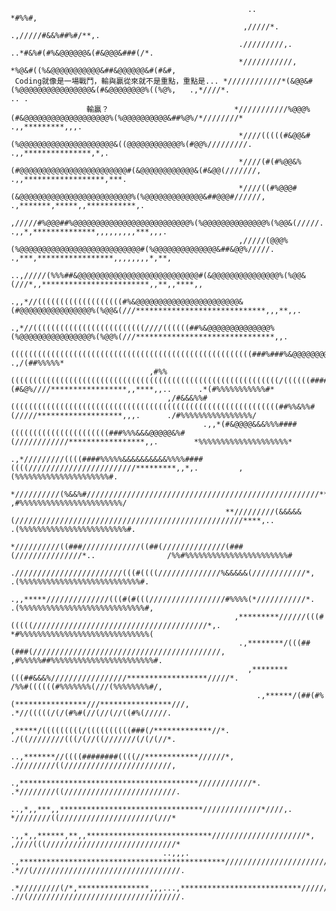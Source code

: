                                                          ..                            *#%%#,                                                                                                          
                                                        ,/////*.                .,/////#&&%##%#/**,.                                                                                                    
                                                       ./////////,.       ..*#&%#(#%&@@@@@@&(#&@@@&###(/*.                                                                                              
                                                       *///////////,    *%@&#((%&@@@@@@@@@@@&##&@@@@@@&#(#&#,                                                                                           
     Coding就像是一場戰鬥，輸與贏從來就不是重點，重點是... *////////////*(&@@&#(%@@@@@@@@@@@@@@@@&(#&@@@@@@@@%((%@%,   .,*////*.                           .. .                                             
                     輸贏？                            *///////////%@@@%(#&@@@@@@@@@@@@@@@@@@@%(%@@@@@@@@@@&##%@%/*////////*                    .,,*********,,,.                                        
                                                       *////(((((#&@@&#(%@@@@@@@@@@@@@@@@@@@@@&((@@@@@@@@@@@@%(#@@%/////////.               .,,***************,*,.                                      
                                                       *////(#(#%@@&%(#@@@@@@@@@@@@@@@@@@@@@@@@#(&@@@@@@@@@@@@&(#&@@(///////,            .,,******************,***.                                     
                                                       *////((#%@@@#(&@@@@@@@@@@@@@@@@@@@@@@@@@%(%@@@@@@@@@@@@@&##@@@#//////,         .,*******,*****,,***********,.                                    
                                                       ,/////#%@@@##%@@@@@@@@@@@@@@@@@@@@@@@@@@%(%@@@@@@@@@@@@@@%(%@@&(/////.     .,,*,**************,,,,,,,,,***,,,.                                   
                                                       ,/////(@@@%(%@@@@@@@@@@@@@@@@@@@@@@@@@@@#(%@@@@@@@@@@@@@@&##&@@%/////.  .,***,*****************,,,,,,,,*,**,                                     
                                                     ..,/////(%%%##&@@@@@@@@@@@@@@@@@@@@@@@@@@@#(&@@@@@@@@@@@@@@@%(%@@&(///*,,************************,,**,,****,,                                      
                                           .,,*//(((((((((((((((((((#%&@@@@@@@@@@@@@@@@@@@@@@@&(#@@@@@@@@@@@@@@@@%(%@@&(///*****************************,,,**,,.                                        
                                    .,*//(((((((((((((((((((((((((////((((((##%&@@@@@@@@@@@@@@%(%@@@@@@@@@@@@@@@@%(%@@%(///*******************************,,.                                           
                                   ((((((((((((((((((((((((((((((((((((((((((((((((((((((###%###%&@@@@@@@@@@@@@@@##&@@#///******,*********,,****,,****,,.        .,/(##%%%%%*                           
                                   ,#%%((((((((((((((((((((((((((((((((((((((((((((((((((((((((((((/((((((####%%#(#&@%////*****************,,****,,..      .*(#%%%%%%%%%%%#*                            
                                       ,/#&&&%%#((((((((((((((((((((((((((((((((((((((((((((((((((((((((((((##%%&%%#(/////*******************,,,.      ./#%%%%%%%%%%%%%%%%/                             
                                               .,,*(#&@@@@&&&%%%####((((((((((((((((((((((###%%%&&&@@@@@&%#(////////////*****************,,.        *%%%%%%%%%%%%%%%%%%%%*                              
                                                   .,*/////////((((####%%%%%&&&&&&&&&&%%%%####((((////////////////////////*********,,*,.         ,(%%%%%%%%%%%%%%%%%%%%%#.                              
                                                    *//////////(%&&%#////////////////////////////////////////////////////*******,,,.           ,#%%%%%%%%%%%%%%%%%%%%%%%/                               
                                                    **/////////(&&&&&(///////////////////////////////////////////////////****,..             .(%%%%%%%%%%%%%%%%%%%%%%%%#.                               
                                                     *//////////((###/////////////((##(//////////////(###(///////////////*..                /%%#%%%%%%%%%%%%%%%%%%%%%%%#                                
                                                     .////////////////////////(((#((((//////////////%&&&&&(////////////*,                 .(%%%%%%%%%%%%%%%%%%%%%%%%%%%#.                               
                                                    .,,*****//////////////(((#(#(((/////////////////#%%%%(*///////////*.                 .(%%%%%%%%%%%%%%%%%%%%%%%%%%%%#,                               
                                                      ,*********//////(((#(((((///////////////////////////////////////*,.                *#%%%%%%%%%%%%%%%%%%%%%%%%%%%%%(                               
                                                       .,********/(((##(###(//////////////////////////////////////////,                 ,#%%%%%##%%%%%%%%%%%%%%%%%%%%%%%#.                              
                                                         ,********(((##&&&%/////////////////******************/////*.                   /%%#((((((#%%%%%%%(///(%%%%%%%%#/,                              
                                                           .,******/(##(#%(****************///****************///,                     .*//(((((/(/(#%#(//(//(//((#%(/////.                             
                                                               ,*****/(((((((((/((((((((((###(/*************//*.                       ./((////////(((/(//((///////(/(/(//*.                            
                                                              ..,*******//((((########((((//************//////*,                       ./////////((////////////////////////,                            
                                                           .,****************************************////////////*.                    .*////////((/////////////////////////.                           
                                                       ..,*,,***,,********************************/////////////*////,.                  *////////((/////////////////////(///*                           
                                                    .,,*,,******,**,,****************************/////////////////////*,                ,////(((/////////////////////////////*                          
                                      ..,,,.     .,**********************************************////////////////////////*.             .*//(/////////////////////////////////.                         
                                 .*/////////(/*,****************,,,...,***************************/////////////////////////*,            .//(//////////////////////////////////.                        
